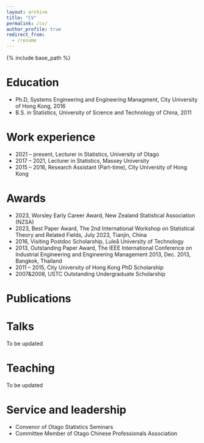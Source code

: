 ```yaml
---
layout: archive
title: "CV"
permalink: /cv/
author_profile: true
redirect_from:
  - /resume
---
```


{% include base_path %}

Education
======
* Ph.D, Systems Engineering and Engineering Managment, City University of Hong Kong, 2016
* B.S. in Statistics, University of Science and Technology of China, 2011

Work experience
======
* 2021 – present, Lecturer in Statistics, University of Otago
* 2017 – 2021, Lecturer in Statistics, Massey University
* 2015 – 2016, Research Assistant (Part-time), City University of Hong Kong 

Awards
======
* 2023, Worsley Early Career Award, New Zealand Statistical Association (NZSA)
* 2023, Best Paper Award, The 2nd International Workshop on Statistical Theory and Related Fields, July 2023, Tianjin, China
* 2016, Visiting Postdoc Scholarship, Luleå University of Technology
* 2013, Outstanding Paper Award, The IEEE International Conference on Industrial Engineering and Engineering Management 2013, Dec. 2013, Bangkok, Thailand
* 2011 – 2015, City University of Hong Kong PhD Scholarship
* 2007&2008, USTC Outstanding Undergraduate Scholarship

Publications
======

<!---   <ul>{% for post in site.publications reversed %} --->
<!---     {% include archive-single-cv.html %} --->
<!---   {% endfor %}</ul> --->
  
Talks
======

To be updated

<!--- <ul>{% for post in site.talks reversed %} --->
<!---   {% include archive-single-talk-cv.html  %} --->
<!---  {% endfor %}</ul> --->
  
Teaching
======

To be updated

<!--- <ul>{% for post in site.teaching reversed %}--->
<!---  {% include archive-single-cv.html %}--->
<!--- {% endfor %}</ul>--->
  
Service and leadership
======
*  Convenor of Otago Statistics Seminars
*  Committee Member of Otago Chinese Professionals Association
